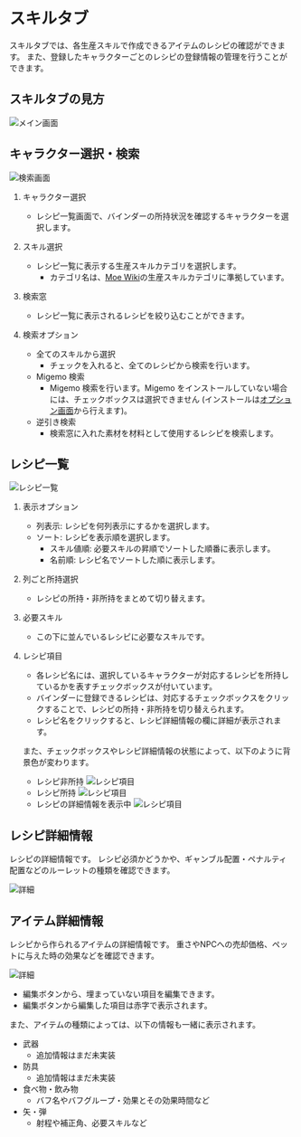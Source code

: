# スキルタブ
スキルタブでは、各生産スキルで作成できるアイテムのレシピの確認ができます。
また、登録したキャラクターごとのレシピの登録情報の管理を行うことができます。

## スキルタブの見方

![メイン画面](img/skill.png)

## キャラクター選択・検索
![検索画面](img/skill-search.png)

1. キャラクター選択
   - レシピ一覧画面で、バインダーの所持状況を確認するキャラクターを選択します。

1. スキル選択
   - レシピ一覧に表示する生産スキルカテゴリを選択します。
     - カテゴリ名は、[Moe Wiki](http://moewiki.usamimi.info/index.php?MoE%20Wiki%20-%20Master%20of%20Epic)の生産スキルカテゴリに準拠しています。

1. 検索窓
   - レシピ一覧に表示されるレシピを絞り込むことができます。

1. 検索オプション
   - 全てのスキルから選択
     - チェックを入れると、全てのレシピから検索を行います。
   - Migemo 検索
     - Migemo 検索を行います。Migemo をインストールしていない場合には、チェックボックスは選択できません (インストールは[オプション画面](option.md)から行えます)。
   - 逆引き検索
     - 検索窓に入れた素材を材料として使用するレシピを検索します。

## レシピ一覧
![レシピ一覧](img/skill-recipe.png)

1. 表示オプション
   - 列表示: レシピを何列表示にするかを選択します。
   - ソート: レシピを表示順を選択します。
     - スキル値順: 必要スキルの昇順でソートした順番に表示します。
     - 名前順: レシピ名でソートした順に表示します。

1. 列ごと所持選択
   - レシピの所持・非所持をまとめて切り替えます。

1. 必要スキル
   - この下に並んでいるレシピに必要なスキルです。

1. レシピ項目
   - 各レシピ名には、選択しているキャラクターが対応するレシピを所持しているかを表すチェックボックスが付いています。
   - バインダーに登録できるレシピは、対応するチェックボックスをクリックすることで、レシピの所持・非所持を切り替えられます。
   - レシピ名をクリックすると、レシピ詳細情報の欄に詳細が表示されます。

   また、チェックボックスやレシピ詳細情報の状態によって、以下のように背景色が変わります。
     - レシピ非所持
       ![レシピ項目](img/snake-default.png)
     - レシピ所持
       ![レシピ項目](img/snake-owned.png)
     - レシピの詳細情報を表示中
       ![レシピ項目](img/snake-detail.png)

## レシピ詳細情報
レシピの詳細情報です。
レシピ必須かどうかや、ギャンブル配置・ペナルティ配置などのルーレットの種類を確認できます。

![詳細](img/recipe-detail.png)

## アイテム詳細情報
レシピから作られるアイテムの詳細情報です。
重さやNPCへの売却価格、ペットに与えた時の効果などを確認できます。

![詳細](img/item-detail.png)

- 編集ボタンから、埋まっていない項目を編集できます。
- 編集ボタンから編集した項目は赤字で表示されます。

また、アイテムの種類によっては、以下の情報も一緒に表示されます。

- 武器
  - 追加情報はまだ未実装
- 防具
  - 追加情報はまだ未実装
- 食べ物・飲み物
  - バフ名やバフグループ・効果とその効果時間など
- 矢・弾
  - 射程や補正角、必要スキルなど
